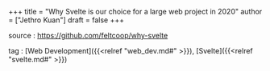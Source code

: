 +++
title = "Why Svelte is our choice for a large web project in 2020"
author = ["Jethro Kuan"]
draft = false
+++

source
: <https://github.com/feltcoop/why-svelte>

tag
: [Web Development]({{<relref "web_dev.md#" >}}), [Svelte]({{<relref "svelte.md#" >}})